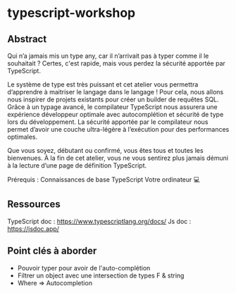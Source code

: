 # typescript-workshop

## Abstract

Qui n’a jamais mis un type any, car il n’arrivait pas à typer comme il le souhaitait ? Certes, c'est rapide, mais vous perdez la sécurité apportée par TypeScript.

Le système de type est très puissant et cet atelier vous permettra d’apprendre à maitriser le langage dans le langage !
Pour cela, nous allons nous inspirer de projets existants pour créer un builder de requêtes SQL. Grâce à un typage avancé, le compilateur TypeScript nous assurera une expérience développeur optimale avec autocomplétion et sécurité de type lors du développement.
La sécurité apportée par le compilateur nous permet d’avoir une couche ultra-légère à l’exécution pour des performances optimales.

Que vous soyez, débutant ou confirmé, vous êtes tous et toutes les bienvenues.
À la fin de cet atelier, vous ne vous sentirez plus jamais démuni à la lecture d’une page de définition TypeScript.

Prérequis :
Connaissances de base TypeScript
Votre ordinateur 💻

## Ressources

TypeScript doc : https://www.typescriptlang.org/docs/
Js doc : https://jsdoc.app/

## Point clés à aborder

- Pouvoir typer pour avoir de l'auto-complétion
- Filtrer un object avec une intersection de types F & string
- Where => Autocompletion
